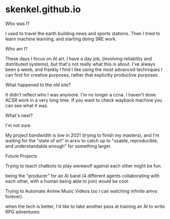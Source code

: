 # skenkel.github.io

Who was I?

I used to travel the earth building news and sports stations. Then I tried to learn machine learning, and starting doing SRE work. 


Who am I?

These days I focus on AI art. 
I have a day job, (involving reliability and distributed systems), but that's not really what this is about. 
I've always been a weeb, and frankly I find I like using the most advanced techniques I can find for creative purposes, rather that explicitly productive purposes. 


What happened to the old site?

It didn't reflect who I was anymore. I'm no longer a ccna. I haven't done ACSR work in a very long time. 
If you want to check wayback machine you can see what it was. 

What's next?


I'm not sure. 

My project bandwidth is low in 2021 (trying to finish my masters), and I'm waiting for the "state of art" in arxiv to catch up to "usable, reproducible, and understandable enough" for something larger. 


Future Projects

Trying to teach chatbots to play werewolf against each other might be fun. 

being the "producer" for an AI band (4 different agents collaborating with each other, with a human being able to join) would be cool.

Trying to Automate Anime Music Videos (so I can watching infinite amvs forever). 

when the tech is better, I'd like to take another pass at training an AI to write RPG adventures. 
